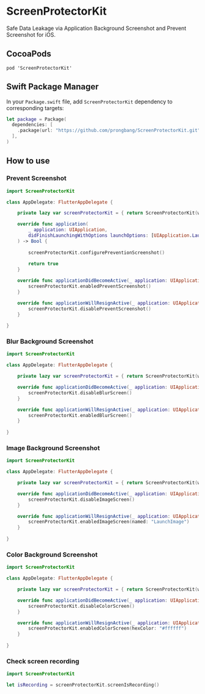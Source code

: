 # ScreenProtectorKit

Safe Data Leakage via Application Background Screenshot and Prevent Screenshot for iOS.

## CocoaPods

```shell
pod 'ScreenProtectorKit'
```

## Swift Package Manager

In your `Package.swift` file, add `ScreenProtectorKit` dependency to corresponding targets:

```swift
let package = Package(
  dependencies: [
    .package(url: "https://github.com/prongbang/ScreenProtectorKit.git", from: "1.3.0"),
  ],
)
```

## How to use

### Prevent Screenshot

```swift
import ScreenProtectorKit

class AppDelegate: FlutterAppDelegate {

    private lazy var screenProtectorKit = { return ScreenProtectorKit(window: window) }()

    override func application(
        _ application: UIApplication,
        didFinishLaunchingWithOptions launchOptions: [UIApplication.LaunchOptionsKey: Any]?
    ) -> Bool {
    
        screenProtectorKit.configurePreventionScreenshot()
    
        return true
    }

    override func applicationDidBecomeActive(_ application: UIApplication) {
        screenProtectorKit.enabledPreventScreenshot()
    }

    override func applicationWillResignActive(_ application: UIApplication) {
        screenProtectorKit.disablePreventScreenshot()
    }
    
}
```

### Blur Background Screenshot

```swift
import ScreenProtectorKit

class AppDelegate: FlutterAppDelegate {

    private lazy var screenProtectorKit = { return ScreenProtectorKit(window: window) }()

    override func applicationDidBecomeActive(_ application: UIApplication) {
        screenProtectorKit.disableBlurScreen()
    }

    override func applicationWillResignActive(_ application: UIApplication) {
        screenProtectorKit.enabledBlurScreen()
    }
    
}
```

### Image Background Screenshot

```swift
import ScreenProtectorKit

class AppDelegate: FlutterAppDelegate {

    private lazy var screenProtectorKit = { return ScreenProtectorKit(window: window) }()

    override func applicationDidBecomeActive(_ application: UIApplication) {
        screenProtectorKit.disableImageScreen()
    }

    override func applicationWillResignActive(_ application: UIApplication) {
        screenProtectorKit.enabledImageScreen(named: "LaunchImage")
    }
    
}
```

### Color Background Screenshot

```swift
import ScreenProtectorKit

class AppDelegate: FlutterAppDelegate {

    private lazy var screenProtectorKit = { return ScreenProtectorKit(window: window) }()

    override func applicationDidBecomeActive(_ application: UIApplication) {
        screenProtectorKit.disableColorScreen()
    }

    override func applicationWillResignActive(_ application: UIApplication) {
        screenProtectorKit.enabledColorScreen(hexColor: "#ffffff")
    }
    
}
```

### Check screen recording

```swift
import ScreenProtectorKit

let isRecording = screenProtectorKit.screenIsRecording()
```
